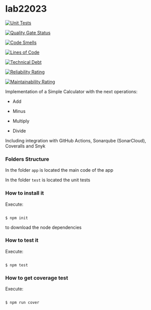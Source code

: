 # lab22023

[![Unit Tests](https://github.com/andresramirez31/lab22023/actions/workflows/testing.yml/badge.svg?branch=mi-rama)](https://github.com/andresramirez31/lab22023/actions/workflows/testing.yml)

[![Quality Gate Status](https://sonarcloud.io/api/project_badges/measure?project=andresramirez31_lab22023&metric=alert_status)](https://sonarcloud.io/summary/new_code?id=andresramirez31_lab22023)

[![Code Smells](https://sonarcloud.io/api/project_badges/measure?project=andresramirez31_lab22023&metric=code_smells)](https://sonarcloud.io/summary/new_code?id=andresramirez31_lab22023)

[![Lines of Code](https://sonarcloud.io/api/project_badges/measure?project=andresramirez31_lab22023&metric=ncloc)](https://sonarcloud.io/summary/new_code?id=andresramirez31_lab22023)

[![Technical Debt](https://sonarcloud.io/api/project_badges/measure?project=andresramirez31_lab22023&metric=sqale_index)](https://sonarcloud.io/summary/new_code?id=andresramirez31_lab22023)

[![Reliability Rating](https://sonarcloud.io/api/project_badges/measure?project=andresramirez31_lab22023&metric=reliability_rating)](https://sonarcloud.io/summary/new_code?id=andresramirez31_lab22023)

[![Maintainability Rating](https://sonarcloud.io/api/project_badges/measure?project=andresramirez31_lab22023&metric=sqale_rating)](https://sonarcloud.io/summary/new_code?id=andresramirez31_lab22023)


Implementation of a Simple Calculator with the next operations:

 

* Add

* Minus

* Multiply

* Divide

 

Including integration with GitHub Actions, Sonarqube (SonarCloud), Coveralls and Snyk

 

### Folders Structure

 

In the folder `app` is located the main code of the app

 

In the folder `test` is located the unit tests

 

### How to install it

 

Execute:

 

```shell

$ npm init

```

to download the node dependencies

 

### How to test it

 

Execute:

 

```shell

$ npm test

```

 

### How to get coverage test

 

Execute:

 

```shell

$ npm run cover

```
